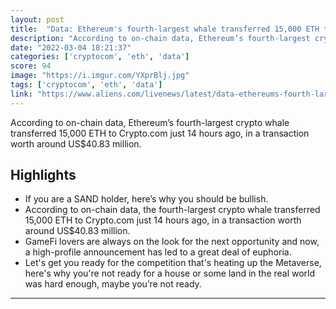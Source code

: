 ```yaml
---
layout: post
title:  "Data: Ethereum's fourth-largest whale transferred 15,000 ETH to Crypto.com"
description: "According to on-chain data, Ethereum’s fourth-largest crypto whale transferred 15,000 ETH to Crypto.com just 14 hours ago, in a transaction worth around US$40.83 million."
date: "2022-03-04 18:21:37"
categories: ['cryptocom', 'eth', 'data']
score: 94
image: "https://i.imgur.com/YXprBlj.jpg"
tags: ['cryptocom', 'eth', 'data']
link: "https://www.aliens.com/livenews/latest/data-ethereums-fourth-largest-whale-transferred-15000-eth-to-cryptocom"
---
```


According to on-chain data, Ethereum’s fourth-largest crypto whale transferred 15,000 ETH to Crypto.com just 14 hours ago, in a transaction worth around US$40.83 million.

## Highlights

- If you are a SAND holder, here’s why you should be bullish.
- According to on-chain data, the fourth-largest crypto whale transferred 15,000 ETH to Crypto.com just 14 hours ago, in a transaction worth around US$40.83 million.
- GameFi lovers are always on the look for the next opportunity and now, a high-profile announcement has led to a great deal of euphoria.
- Let's get you ready for the competition that's heating up the Metaverse, here's why you're not ready for a house or some land in the real world was hard enough, maybe you’re not ready.

---
